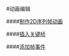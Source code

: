 #动画编辑


####[制作2D序列帧动画](../2DSpriteSheetAnimation/zh.md)

####[插入关键桢](../InsertKeyframe/zh.md)

####[添加帧事件](../AddFrameEvents/zh.md) 

